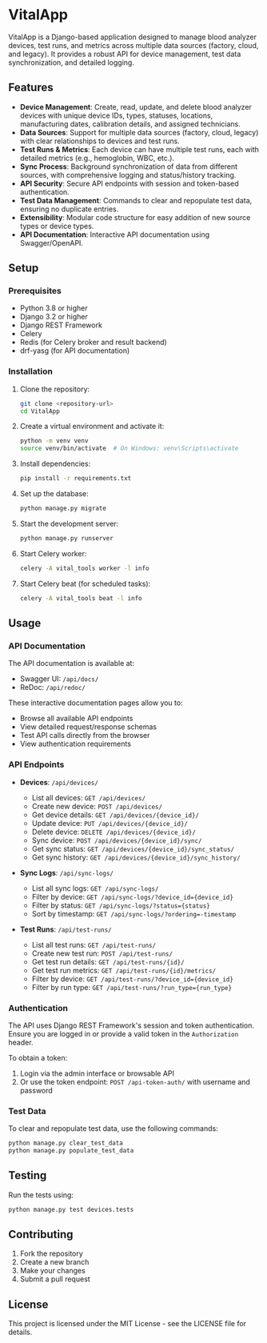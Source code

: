 # VitalApp

VitalApp is a Django-based application designed to manage blood analyzer devices, test runs, and metrics across multiple data sources (factory, cloud, and legacy). It provides a robust API for device management, test data synchronization, and detailed logging.

## Features

- **Device Management**: Create, read, update, and delete blood analyzer devices with unique device IDs, types, statuses, locations, manufacturing dates, calibration details, and assigned technicians.
- **Data Sources**: Support for multiple data sources (factory, cloud, legacy) with clear relationships to devices and test runs.
- **Test Runs & Metrics**: Each device can have multiple test runs, each with detailed metrics (e.g., hemoglobin, WBC, etc.).
- **Sync Process**: Background synchronization of data from different sources, with comprehensive logging and status/history tracking.
- **API Security**: Secure API endpoints with session and token-based authentication.
- **Test Data Management**: Commands to clear and repopulate test data, ensuring no duplicate entries.
- **Extensibility**: Modular code structure for easy addition of new source types or device types.
- **API Documentation**: Interactive API documentation using Swagger/OpenAPI.

## Setup

### Prerequisites

- Python 3.8 or higher
- Django 3.2 or higher
- Django REST Framework
- Celery
- Redis (for Celery broker and result backend)
- drf-yasg (for API documentation)

### Installation

1. Clone the repository:
   ```bash
   git clone <repository-url>
   cd VitalApp
   ```

2. Create a virtual environment and activate it:
   ```bash
   python -m venv venv
   source venv/bin/activate  # On Windows: venv\Scripts\activate
   ```

3. Install dependencies:
   ```bash
   pip install -r requirements.txt
   ```

4. Set up the database:
   ```bash
   python manage.py migrate
   ```

5. Start the development server:
   ```bash
   python manage.py runserver
   ```

6. Start Celery worker:
   ```bash
   celery -A vital_tools worker -l info
   ```

7. Start Celery beat (for scheduled tasks):
   ```bash
   celery -A vital_tools beat -l info
   ```

## Usage

### API Documentation

The API documentation is available at:
- Swagger UI: `/api/docs/`
- ReDoc: `/api/redoc/`

These interactive documentation pages allow you to:
- Browse all available API endpoints
- View detailed request/response schemas
- Test API calls directly from the browser
- View authentication requirements

### API Endpoints

- **Devices**: `/api/devices/`
  - List all devices: `GET /api/devices/`
  - Create new device: `POST /api/devices/`
  - Get device details: `GET /api/devices/{device_id}/`
  - Update device: `PUT /api/devices/{device_id}/`
  - Delete device: `DELETE /api/devices/{device_id}/`
  - Sync device: `POST /api/devices/{device_id}/sync/`
  - Get sync status: `GET /api/devices/{device_id}/sync_status/`
  - Get sync history: `GET /api/devices/{device_id}/sync_history/`

- **Sync Logs**: `/api/sync-logs/`
  - List all sync logs: `GET /api/sync-logs/`
  - Filter by device: `GET /api/sync-logs/?device_id={device_id}`
  - Filter by status: `GET /api/sync-logs/?status={status}`
  - Sort by timestamp: `GET /api/sync-logs/?ordering=-timestamp`

- **Test Runs**: `/api/test-runs/`
  - List all test runs: `GET /api/test-runs/`
  - Create new test run: `POST /api/test-runs/`
  - Get test run details: `GET /api/test-runs/{id}/`
  - Get test run metrics: `GET /api/test-runs/{id}/metrics/`
  - Filter by device: `GET /api/test-runs/?device_id={device_id}`
  - Filter by run type: `GET /api/test-runs/?run_type={run_type}`

### Authentication

The API uses Django REST Framework's session and token authentication. Ensure you are logged in or provide a valid token in the `Authorization` header.

To obtain a token:
1. Login via the admin interface or browsable API
2. Or use the token endpoint: `POST /api-token-auth/` with username and password

### Test Data

To clear and repopulate test data, use the following commands:
```bash
python manage.py clear_test_data
python manage.py populate_test_data
```

## Testing

Run the tests using:
```bash
python manage.py test devices.tests
```

## Contributing

1. Fork the repository
2. Create a new branch
3. Make your changes
4. Submit a pull request

## License

This project is licensed under the MIT License - see the LICENSE file for details.